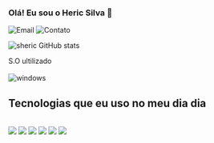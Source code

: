 ### Olá! Eu sou o Heric Silva 🫡

![Email](https://img.shields.io/badge/Gmail-D14836?style=for-the-badge&logo=gmail&logoColor=white)
![Contato](https://img.shields.io/badge/WhatsApp-25D366?style=for-the-badge&logo=whatsapp&logoColor=white)

![sheric GitHub stats](https://github-readme-stats.vercel.app/api?username=sheric&show_icons=true&theme=radical)

S.O ultilizado<br/><br/>
![windows](https://img.shields.io/badge/Windows-0078D6?style=for-the-badge&logo=windows&logoColor=white
)

## Tecnologias que eu uso no meu dia dia

<div style="display: inline_block"><br/>
  <img src="https://img.shields.io/badge/HTML-239120?style=for-the-badge&logo=html5&logoColor=white" />
    <img src="https://img.shields.io/badge/CSS3-1572B6?style=for-the-badge&logo=css3&logoColor=white" />
    <img src="https://img.shields.io/badge/JavaScript-323330?style=for-the-badge&logo=javascript&logoColor=F7DF1E" />
    <img src="https://img.shields.io/badge/TypeScript-007ACC?style=for-the-badge&logo=typescript&logoColor=white
" />
    <img src="https://img.shields.io/badge/Bootstrap-563D7C?style=for-the-badge&logo=bootstrap&logoColor=white" />
  <img src="https://img.shields.io/badge/Tailwind_CSS-38B2AC?style=for-the-badge&logo=tailwind-css&logoColor=white" />
</div>






